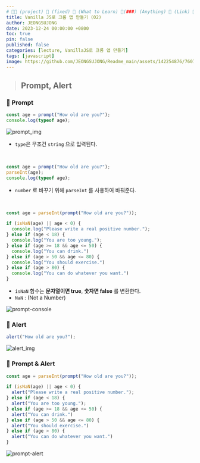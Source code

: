 ```yaml
---
# 👨‍💻 (project) 📌 (fixed) 📖 (What to Learn) 🧷(###) (Anything) 🌱 (Link) 🧷(#3) 📌(#4)
title: Vanilla JS로 크롬 앱 만들기 (02)
author: JEONGSUJONG
date: 2023-12-24 00:00:00 +0800
toc: true
pin: false
published: false
categories: [lecture, VanillaJS로 크롬 앱 만들기]
tags: [javascript]
image: https://github.com/JEONGSUJONG/Readme_main/assets/142254876/7607d850-fd45-47a2-9bc2-7c2983db77f1
---
```


> ## Prompt, Alert

### 🧷 Prompt
```javascript
const age = prompt("How old are you?");
console.log(typeof age);
```
![prompt_img](https://github.com/JEONGSUJONG/Readme_main/assets/142254876/b3a3717a-2d62-4e18-bb87-33876c1720df)

- `type`은 무조건 `string` 으로 입력된다.

<br>

```javascript
const age = prompt("How old are you?");
parseInt(age);
console.log(typeof age);
```

- `number` 로 바꾸기 위해 `parseInt` 를 사용하여 바꿔준다.

<br>

```javascript
const age = parseInt(prompt("How old are you?"));

if (isNaN(age) || age < 0) {
  console.log("Please write a real positive number.");
} else if (age < 18) {
  console.log("You are too young.");
} else if (age >= 18 && age <= 50) {
  console.log("You can drink.")
} else if (age > 50 && age <= 80) {
  console.log("You should exercise.")
} else if (age > 80) {
  console.log("You can do whatever you want.")
}
```
- `isNaN` 함수는 **문자열이면 true**, **숫자면 false** 를 변환한다.
- `NaN` : (Not a Number)

![prompt-console](https://github.com/JEONGSUJONG/Readme_main/assets/142254876/0470196d-ba5c-48a5-9f30-c14845b76a26)



### 🧷 Alert
```javascript
alert("How old are you?");
```
![alert_img](https://github.com/JEONGSUJONG/Readme_main/assets/142254876/5a00f268-5290-49d6-9b6b-6a586262ac7b)

### 🧷 Prompt & Alert
```javascript
const age = parseInt(prompt("How old are you?"));

if (isNaN(age) || age < 0) {
  alert("Please write a real positive number.");
} else if (age < 18) {
  alert("You are too young.");
} else if (age >= 18 && age <= 50) {
  alert("You can drink.")
} else if (age > 50 && age <= 80) {
  alert("You should exercise.")
} else if (age > 80) {
  alert("You can do whatever you want.")
}
```

![prompt-alert](https://github.com/JEONGSUJONG/Readme_main/assets/142254876/134ecb62-d6c8-4475-8401-6eff3624cc4e)